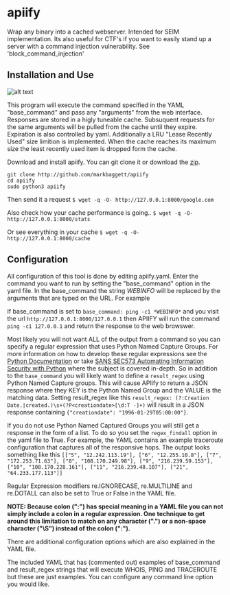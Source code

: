 # apiify
Wrap any binary into a cached webserver.  Intended for SEIM implementation.  Its also useful for CTF's if you want to easily stand up a server with a command injection vulnerability.  See 'block_command_injection'

## Installation and Use

![alt text](./apiify.gif "Installation and use")

This program will execute the command specified in the YAML "base_command" and pass any "arguments" from the web interface.  Responses are stored in a higly tuneable cache.  Subsuquent requests for the same arguments will be pulled from the cache until they expire.  Expiration is also controlled by yaml.  Additionally a LRU "Lease Recently Used" size limition is implemented.  When the cache reaches its maximum size the least recently used item is dropped form the cache.

Download and install apiify. You can git clone it or download the [zip](https://github.com/MarkBaggett/apiify/archive/master.zip).

```
git clone http://github.com/markbaggett/apiify
cd apiify
sudo python3 apiify
```

Then send it a request
`$ wget -q -O- http://127.0.0.1:8000/google.com`

Also check how your cache performance is going..
`$ wget -q -O- http://127.0.0.1:8000/stats`

Or see everything in your cache
`$ wget -q -O- http://127.0.0.1:8000/cache`

## Configuration

All configuration of this tool is done by editing apiify.yaml.  Enter the command you want to run by setting the "base_command" option in the yaml file.  In the base_command the string *WEBINFO* will be replaced by the arguments that are typed on the URL.  For example

If base_command is set to `base_command: ping -c1 *WEBINFO*` and you visit the url `http://127.0.0.1:8000/127.0.0.1` then APIIFY will run the command `ping -c1 127.0.0.1` and return the response to the web browswer.

Most likely you will not want ALL of the output from a command so you can specify a regular expression that uses Python Named Capture Groups.  For more information on how to develop these regular expressions see the [Python Documentation](https://docs.python.org/3/howto/regex.html#non-capturing-and-named-groups) or take [SANS SEC573 Automating Information Security with Python](https://www.sans.org/course/automating-information-security-with-python) where the subject is covered in-depth. So in addition to the `base_command` you will likely want to define a `result_regex` using Python Named Capture groups. This will cause APIify to return a JSON response where they KEY is the Python Named Group and the VALUE is the matching data. Setting result_regex like this `result_regex: (?:Creation Date.|created.)\s+(?P<creationdate>[\d:T -]+)` will result in a JSON response containing `{"creationdate": "1996-01-29T05:00:00"}`.

If you do not use Python Named Captured Groups you will still get a response in the form of a list.  To do so you set the `regex_findall` option in the yaml file to True.  For example, the YAML contains an example traceroute configuration that captures all of the responsive hops. The output looks something like this `[["5", "12.242.113.19"], ["6", "12.255.10.8"], ["7", "172.253.71.63"], ["8", "108.170.249.98"], ["9", "216.239.59.153"], ["10", "108.170.228.161"], ["11", "216.239.48.107"], ["21", "64.233.177.113"]]`

Regular Expression modifiers re.IGNORECASE, re.MULTILINE and re.DOTALL can also be set to True or False in the YAML file.

**NOTE: Because colon (":") has special meaning in a YAML file you can not simply include a colon in a regular expression. One technique to get around this limitation to match on any character (".") or a non-space character ("\S") instead of the colon (":").**

There are additional configuration options which are also explained in the YAML file.

The included YAML that has (commented out) examples of base_command and result_regex strings that will execute WHOIS, PING and TRACEROUTE but these are just examples.  You can configure any command line option you would like.



